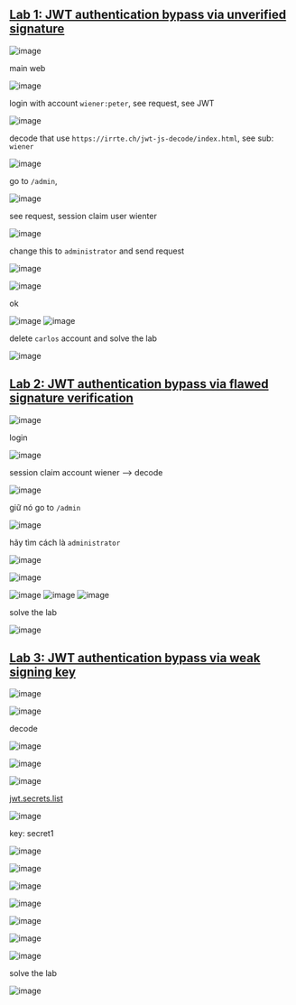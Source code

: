 ## [Lab 1: JWT authentication bypass via unverified signature](https://portswigger.net/web-security/jwt/lab-jwt-authentication-bypass-via-unverified-signature)
![image](https://github.com/imHy0/Port_Swigger_Learning/assets/88024759/beb325a2-e879-45c3-8342-887ed154563d)

main web

![image](https://github.com/imHy0/Port_Swigger_Learning/assets/88024759/92d4c06e-1dcd-47ee-ba10-290eb7450a0b)

login with account `wiener:peter`, see request, see JWT 

![image](https://github.com/imHy0/Port_Swigger_Learning/assets/88024759/2e27ff60-c72b-40c4-9a8c-7ecdc0c53a6b)

decode that use `https://irrte.ch/jwt-js-decode/index.html`, see sub: `wiener`

![image](https://github.com/imHy0/Port_Swigger_Learning/assets/88024759/9430da51-15a9-4b21-88a3-6ead2aa856ea)

go to `/admin`,

![image](https://github.com/imHy0/Port_Swigger_Learning/assets/88024759/d4f37e5f-7d70-4d00-80b3-ce447f4114d8)

see request, session claim user wienter

![image](https://github.com/imHy0/Port_Swigger_Learning/assets/88024759/b730711d-df94-4926-ade9-6dd5d417650d)

change this to `administrator` and send request

![image](https://github.com/imHy0/Port_Swigger_Learning/assets/88024759/018789d9-895c-4b93-884d-c80edf1ba361)

![image](https://github.com/imHy0/Port_Swigger_Learning/assets/88024759/860590a8-5903-409d-a149-666fb2de38a5)

ok

![image](https://github.com/imHy0/Port_Swigger_Learning/assets/88024759/ab5a5d33-de19-4e31-ac36-942c32dc365f)
![image](https://github.com/imHy0/Port_Swigger_Learning/assets/88024759/f3036df5-e398-4c7a-a09d-de0e4ad59ac8)

delete `carlos` account and solve the lab

![image](https://github.com/imHy0/Port_Swigger_Learning/assets/88024759/ccc1e802-587f-4c83-a3c5-6148f43e77a7)

## [Lab 2: JWT authentication bypass via flawed signature verification](https://portswigger.net/web-security/jwt/lab-jwt-authentication-bypass-via-flawed-signature-verification)
![image](https://github.com/imHy0/Port_Swigger_Learning/assets/88024759/76abcc29-3293-4be3-8bf1-7079108cc10d)

login

![image](https://github.com/imHy0/Port_Swigger_Learning/assets/88024759/742a700e-6d69-4050-9545-1fe6fcb3eb20)

session claim account wiener --> decode

![image](https://github.com/imHy0/Port_Swigger_Learning/assets/88024759/3c87e0df-c6c7-432e-aa25-6bf5f6531326)

giữ nó go to `/admin`

![image](https://github.com/imHy0/Port_Swigger_Learning/assets/88024759/95958ebb-b9aa-4418-b7a4-63bc9c9ccfc3)

hãy tìm cách là `administrator`

![image](https://github.com/imHy0/Port_Swigger_Learning/assets/88024759/652d783f-0e14-4720-91ef-a143c5e0d8df)

![image](https://github.com/imHy0/Port_Swigger_Learning/assets/88024759/ebab7967-96de-4c50-b02d-c2f582566f3b)

![image](https://github.com/imHy0/Port_Swigger_Learning/assets/88024759/3d83b00c-5551-4a0e-ae6f-d742cd218346)
![image](https://github.com/imHy0/Port_Swigger_Learning/assets/88024759/132e6426-d910-4635-aa03-fc7ad9c5542e)
![image](https://github.com/imHy0/Port_Swigger_Learning/assets/88024759/763b0819-c2df-4d78-8309-3f723da84179)

solve the lab

![image](https://github.com/imHy0/Port_Swigger_Learning/assets/88024759/12c9d1da-4a16-43e0-b103-5cc363ac7cac)

## [Lab 3: JWT authentication bypass via weak signing key](https://portswigger.net/web-security/jwt/lab-jwt-authentication-bypass-via-weak-signing-key)
![image](https://github.com/imHy0/Port_Swigger_Learning/assets/88024759/8803fc6d-e66a-4305-a5ed-15ac6ef1b9c1)

![image](https://github.com/imHy0/Port_Swigger_Learning/assets/88024759/3370e639-2cc6-4de2-bd8a-a0f0a7f588b0)

decode

![image](https://github.com/imHy0/Port_Swigger_Learning/assets/88024759/58e964ad-830c-4c0f-b091-2f2c8b1e97b3)

![image](https://github.com/imHy0/Port_Swigger_Learning/assets/88024759/928747ef-701b-4f62-8fcb-d98f1bf5dfc2)

![image](https://github.com/imHy0/Port_Swigger_Learning/assets/88024759/89cdcb73-e702-4f70-b1b5-56ba888cacd7)

[jwt.secrets.list](https://github.com/wallarm/jwt-secrets/blob/master/jwt.secrets.list)

![image](https://github.com/imHy0/Port_Swigger_Learning/assets/88024759/acd9b167-62b0-4811-9f23-414771b1a499)

key: secret1

![image](https://github.com/imHy0/Port_Swigger_Learning/assets/88024759/9c259b34-43b2-4d8e-97ac-b1c4a0f2d9ee)

![image](https://github.com/imHy0/Port_Swigger_Learning/assets/88024759/3628fcb2-9c99-4f4c-b70a-f479e4d76a7f)

![image](https://github.com/imHy0/Port_Swigger_Learning/assets/88024759/7c79a7ff-021f-4bf7-be63-965426f43af9)

![image](https://github.com/imHy0/Port_Swigger_Learning/assets/88024759/2df9eeb2-a29e-41f4-a7fb-be6029bd75f6)

![image](https://github.com/imHy0/Port_Swigger_Learning/assets/88024759/2c0efe26-1bee-4c39-9a48-84113ef9f262)

![image](https://github.com/imHy0/Port_Swigger_Learning/assets/88024759/12cf8c32-558d-4cfd-9a11-ba88bb42db25)

![image](https://github.com/imHy0/Port_Swigger_Learning/assets/88024759/6dc4bd54-5046-41bc-bffe-e9d727bff88c)

solve the lab

![image](https://github.com/imHy0/Port_Swigger_Learning/assets/88024759/0b0ed929-9373-4ade-a947-a3b6c765365a)

